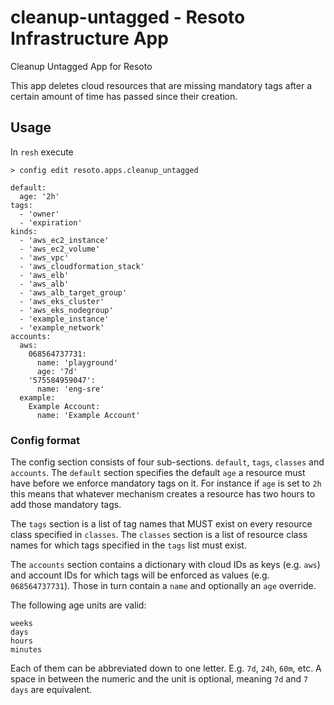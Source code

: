 # cleanup-untagged - Resoto Infrastructure App
Cleanup Untagged App for Resoto

This app deletes cloud resources that are missing mandatory tags after a certain amount of time has passed since their creation.

## Usage

In `resh` execute

```
> config edit resoto.apps.cleanup_untagged
```

```
default:
  age: '2h'
tags:
  - 'owner'
  - 'expiration'
kinds:
  - 'aws_ec2_instance'
  - 'aws_ec2_volume'
  - 'aws_vpc'
  - 'aws_cloudformation_stack'
  - 'aws_elb'
  - 'aws_alb'
  - 'aws_alb_target_group'
  - 'aws_eks_cluster'
  - 'aws_eks_nodegroup'
  - 'example_instance'
  - 'example_network'
accounts:
  aws:
    068564737731:
      name: 'playground'
      age: '7d'
    '575584959047':
      name: 'eng-sre'
  example:
    Example Account:
      name: 'Example Account'
```

### Config format

The config section consists of four sub-sections. `default`, `tags`, `classes` and `accounts`. The `default` section specifies the default `age` a resource must have before we enforce mandatory tags on it. For instance if `age` is set to `2h` this means that whatever mechanism creates a resource has two hours to add those mandatory tags.

The `tags` section is a list of tag names that MUST exist on every resource class specified in `classes`. The `classes` section is a list of resource class names for which tags specified in the `tags` list must exist.

The `accounts` section contains a dictionary with cloud IDs as keys (e.g. `aws`) and account IDs for which tags will be enforced as values (e.g. `068564737731`). Those in turn contain a `name` and optionally an `age` override.

The following age units are valid:

```
weeks
days
hours
minutes
```

Each of them can be abbreviated down to one letter. E.g. `7d`, `24h`, `60m`, etc. A space in between the numeric and the unit is optional, meaning `7d` and `7 days` are equivalent.
